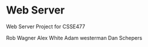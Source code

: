 Web Server
=========

Web Server Project for CSSE477

Rob Wagner
Alex White
Adam westerman
Dan Schepers